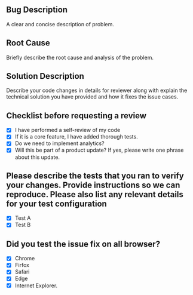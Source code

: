 ## Bug Description 
A clear and concise description of problem.


## Root Cause
Briefly describe the root cause and analysis of the problem. 

## Solution Description
Describe your code changes in details for reviewer along with explain the technical solution you have provided and how it fixes the issue cases.

## Checklist before requesting a review
- [x] I have performed a self-review of my code
- [x] If it is a core feature, I have added thorough tests.
- [x] Do we need to implement analytics?
- [x] Will this be part of a product update? If yes, please write one phrase about this update.

## Please describe the tests that you ran to verify your changes. Provide instructions so we can reproduce. Please also list any relevant details for your test configuration
- [x] Test A
- [x] Test B

## Did you test the issue fix on all browser?
- [x] Chrome
- [x] Firfox
- [x] Safari
- [x] Edge 
- [x] Internet Explorer.
